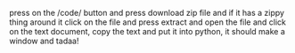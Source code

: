 press on the /code/ button and press download zip file and if it has a zippy thing around it click on the file and press extract and open the file and click on the text document, copy the text and put it into python, it should make a window and tadaa!
